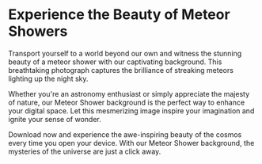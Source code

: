 <!--font:Montserrat-->

# Experience the Beauty of Meteor Showers

Transport yourself to a world beyond our own and witness the stunning beauty of a meteor shower with our captivating background. This breathtaking photograph captures the brilliance of streaking meteors lighting up the night sky.

Whether you're an astronomy enthusiast or simply appreciate the majesty of nature, our Meteor Shower background is the perfect way to enhance your digital space. Let this mesmerizing image inspire your imagination and ignite your sense of wonder.

Download now and experience the awe-inspiring beauty of the cosmos every time you open your device. With our Meteor Shower background, the mysteries of the universe are just a click away.

<!--

Write me markdown content of website with wallpaper:

"A photograph of a meteor shower, with bright streaks of light crossing the night sky."

The header of the page should not be copy of the text but rather a real content of the website which is using this wallpaper.


---


# Stargaze with our Meteor Shower Wallpaper

Transform your desktop or phone background into a stunning celestial display with our Meteor Shower wallpaper. This high-quality photograph captures the beauty of a meteor shower, with bright streaks of light crossing the night sky.

Immerse yourself in the wonder of the universe and let this wallpaper transport you to another world. Whether you're an astronomy enthusiast or simply appreciate the beauty of nature, our Meteor Shower wallpaper is the perfect addition to your digital space.

Download now and experience the magic of the cosmos every time you open your device.


---


Heading should not include word "wallpaper". The website should not be about the wallpaper itself, wallpaper is just a related background, rewrite whole content.


---


# Discover the Beauty of the Cosmos with our Meteor Shower Background

Step into a world beyond our own and witness the awe-inspiring beauty of the universe with our Meteor Shower background. This stunning photograph captures the brilliance of a meteor shower, with vibrant streaks of light illuminating the night sky.

Experience the wonder of stargazing from the comfort of your own device. Whether you're an astronomy enthusiast or simply appreciate the majesty of nature, our Meteor Shower background is the perfect complement to your digital space.

Let this captivating image transport you to another realm and inspire your imagination. Download now and discover the breathtaking beauty of the cosmos every time you open your device.


---


Heading is too long, rewrite whole content.


---


# Explore the Cosmos with our Meteor Shower Background

Experience the beauty of the universe from the comfort of your own device with our Meteor Shower background. This stunning photograph captures the brilliance of a meteor shower, with vibrant streaks of light illuminating the night sky.

Immerse yourself in the wonder of stargazing and let this captivating image transport you to another realm. Whether you're an astronomy enthusiast or simply appreciate the majesty of nature, our Meteor Shower background is the perfect way to enhance your digital space.

Download now and discover the breathtaking beauty of the cosmos every time you open your device. With our Meteor Shower background, the wonders of the universe are just a click away.


---


Heading is too long, rewrite whole content.


---


# Experience the Beauty of a Meteor Shower with our Background

Transport yourself to a world beyond our own and witness the stunning beauty of a meteor shower with our captivating background. This breathtaking photograph captures the brilliance of streaking meteors lighting up the night sky.

Whether you're an astronomy enthusiast or simply appreciate the majesty of nature, our Meteor Shower background is the perfect way to enhance your digital space. Let this mesmerizing image inspire your imagination and ignite your sense of wonder.

Download now and experience the awe-inspiring beauty of the cosmos every time you open your device. With our Meteor Shower background, the mysteries of the universe are just a click away.


---


Write me a Google font which is best fitting for the website.

Pick from the list:
- Lobster
- Poppins
- Great Vibes
- Orbitron
- Montserrat
- Roboto
- Barlow Condensed
- Raleway
- Dancing Script
- Open Sans
- Lato
- Alegreya
- Playfair Display
- Exo 2
- IBM Plex Sans
- Inter
- Futura


Write just the font name nothing else.


---


Montserrat

-->
